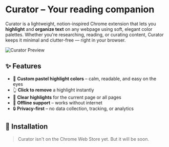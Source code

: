 # Curator – Your reading companion

Curator is a lightweight, notion-inspired Chrome extension that lets you **highlight** and **organize text** on any webpage using soft, elegant color palettes. Whether you're researching, reading, or curating content, Curator keeps it minimal and clutter-free — right in your browser.

![Curator Preview](assets/curator-preview.png)

## ✨ Features

- 🎨 **Custom pastel highlight colors** – calm, readable, and easy on the eyes  
- 👆 **Click to remove** a highlight instantly  
- 🧼 **Clear highlights** for the current page or all pages  
- 💾 **Offline support** – works without internet  
- 🔒 **Privacy-first** – no data collection, tracking, or analytics  


## 🚀 Installation

> Curator isn't on the Chrome Web Store yet. But it will be soon.
